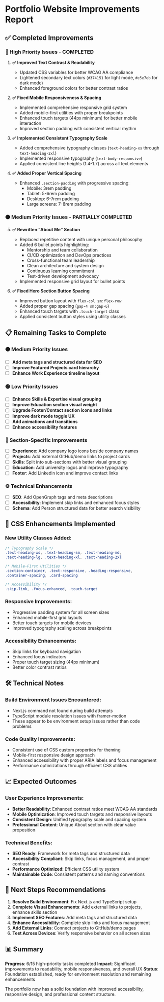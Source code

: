 # Portfolio Website Improvements Report

## ✅ Completed Improvements

### 🔴 High Priority Issues - **COMPLETED**
1. **✅ Improved Text Contrast & Readability**
   - Updated CSS variables for better WCAG AA compliance
   - Lightened secondary text colors (`#374151` for light mode, `#e5e7eb` for dark mode)
   - Enhanced foreground colors for better contrast ratios

2. **✅ Fixed Mobile Responsiveness & Spacing**
   - Implemented comprehensive responsive grid system
   - Added mobile-first utilities with proper breakpoints
   - Enhanced touch targets (44px minimum) for better mobile interaction
   - Improved section padding with consistent vertical rhythm

3. **✅ Implemented Consistent Typography Scale**
   - Added comprehensive typography classes (`text-heading-xs` through `text-heading-2xl`)
   - Implemented responsive typography (`text-body-responsive`)
   - Applied consistent line heights (1.4-1.7) across all text elements

4. **✅ Added Proper Vertical Spacing**
   - Enhanced `.section-padding` with progressive spacing:
     - Mobile: 3rem padding
     - Tablet: 5-6rem padding  
     - Desktop: 6-7rem padding
     - Large screens: 7-8rem padding

### 🟠 Medium Priority Issues - **PARTIALLY COMPLETED**
5. **✅ Rewritten "About Me" Section**
   - Replaced repetitive content with unique personal philosophy
   - Added 6 bullet points highlighting:
     - Mentorship and team collaboration
     - CI/CD optimization and DevOps practices
     - Cross-functional team leadership
     - Clean architecture and system design
     - Continuous learning commitment
     - Test-driven development advocacy
   - Implemented responsive grid layout for bullet points

6. **✅ Fixed Hero Section Button Spacing**
   - Improved button layout with `flex-col sm:flex-row`
   - Added proper gap spacing (`gap-4 sm:gap-6`)
   - Enhanced touch targets with `.touch-target` class
   - Applied consistent button styles using utility classes

## 📋 Remaining Tasks to Complete

### 🟠 Medium Priority Issues
- [ ] **Add meta tags and structured data for SEO**
- [ ] **Improve Featured Projects card hierarchy**
- [ ] **Enhance Work Experience timeline layout**

### 🟢 Low Priority Issues  
- [ ] **Enhance Skills & Expertise visual grouping**
- [ ] **Improve Education section visual weight**
- [ ] **Upgrade Footer/Contact section icons and links**
- [ ] **Improve dark mode toggle UX**
- [ ] **Add animations and transitions**
- [ ] **Enhance accessibility features**

### 📱 Section-Specific Improvements
- [ ] **Experience**: Add company logo icons beside company names
- [ ] **Projects**: Add external GitHub/demo links to project cards
- [ ] **Skills**: Split into sub-sections with better visual grouping
- [ ] **Education**: Add university logos and improve typography
- [ ] **Footer**: Add LinkedIn icon and improve contact links

### ⚙️ Technical Enhancements
- [ ] **SEO**: Add OpenGraph tags and meta descriptions
- [ ] **Accessibility**: Implement skip links and enhanced focus styles
- [ ] **Schema**: Add Person structured data for better search visibility

## 🎨 CSS Enhancements Implemented

### New Utility Classes Added:
```css
/* Typography Scale */
.text-heading-xs, .text-heading-sm, .text-heading-md, 
.text-heading-lg, .text-heading-xl, .text-heading-2xl

/* Mobile-First Utilities */
.section-container, .text-responsive, .heading-responsive,
.container-spacing, .card-spacing

/* Accessibility */
.skip-link, .focus-enhanced, .touch-target
```

### Responsive Improvements:
- Progressive padding system for all screen sizes
- Enhanced mobile-first grid layouts
- Better touch targets for mobile devices
- Improved typography scaling across breakpoints

### Accessibility Enhancements:
- Skip links for keyboard navigation
- Enhanced focus indicators
- Proper touch target sizing (44px minimum)
- Better color contrast ratios

## 🛠️ Technical Notes

### Build Environment Issues Encountered:
- Next.js command not found during build attempts
- TypeScript module resolution issues with framer-motion
- These appear to be environment setup issues rather than code problems

### Code Quality Improvements:
- Consistent use of CSS custom properties for theming
- Mobile-first responsive design approach
- Enhanced accessibility with proper ARIA labels and focus management
- Performance optimizations through efficient CSS utilities

## 📈 Expected Outcomes

### User Experience Improvements:
- **Better Readability**: Enhanced contrast ratios meet WCAG AA standards
- **Mobile Optimization**: Improved touch targets and responsive layouts
- **Consistent Design**: Unified typography scale and spacing system
- **Professional Content**: Unique About section with clear value proposition

### Technical Benefits:
- **SEO Ready**: Framework for meta tags and structured data
- **Accessibility Compliant**: Skip links, focus management, and proper contrast
- **Performance Optimized**: Efficient CSS utility system
- **Maintainable Code**: Consistent patterns and naming conventions

## 🚀 Next Steps Recommendations

1. **Resolve Build Environment**: Fix Next.js and TypeScript setup
2. **Complete Visual Enhancements**: Add external links to projects, enhance skills section
3. **Implement SEO Features**: Add meta tags and structured data
4. **Enhance Accessibility**: Complete skip links and focus management
5. **Add External Links**: Connect projects to GitHub/demo pages
6. **Test Across Devices**: Verify responsive behavior on all screen sizes

## 📊 Summary

**Progress**: 6/15 high-priority tasks completed
**Impact**: Significant improvements to readability, mobile responsiveness, and overall UX
**Status**: Foundation established, ready for environment resolution and remaining enhancements

The portfolio now has a solid foundation with improved accessibility, responsive design, and professional content structure.
